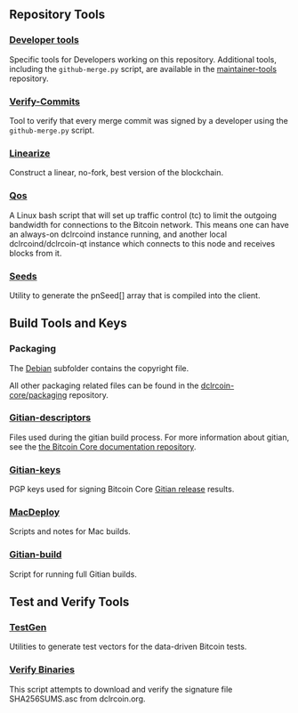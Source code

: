 Repository Tools
---------------------

### [Developer tools](/contrib/devtools) ###
Specific tools for Developers working on this repository.
Additional tools, including the `github-merge.py` script, are available in the [maintainer-tools](https://github.com/dclrcoin-core/dclrcoin-maintainer-tools) repository.

### [Verify-Commits](/contrib/verify-commits) ###
Tool to verify that every merge commit was signed by a developer using the `github-merge.py` script.

### [Linearize](/contrib/linearize) ###
Construct a linear, no-fork, best version of the blockchain.

### [Qos](/contrib/qos) ###

A Linux bash script that will set up traffic control (tc) to limit the outgoing bandwidth for connections to the Bitcoin network. This means one can have an always-on dclrcoind instance running, and another local dclrcoind/dclrcoin-qt instance which connects to this node and receives blocks from it.

### [Seeds](/contrib/seeds) ###
Utility to generate the pnSeed[] array that is compiled into the client.

Build Tools and Keys
---------------------

### Packaging ###
The [Debian](/contrib/debian) subfolder contains the copyright file.

All other packaging related files can be found in the [dclrcoin-core/packaging](https://github.com/dclrcoin-core/packaging) repository.

### [Gitian-descriptors](/contrib/gitian-descriptors) ###
Files used during the gitian build process. For more information about gitian, see the [the Bitcoin Core documentation repository](https://github.com/dclrcoin-core/docs).

### [Gitian-keys](/contrib/gitian-keys)
PGP keys used for signing Bitcoin Core [Gitian release](/doc/release-process.md) results.

### [MacDeploy](/contrib/macdeploy) ###
Scripts and notes for Mac builds.

### [Gitian-build](/contrib/gitian-build.py) ###
Script for running full Gitian builds.

Test and Verify Tools
---------------------

### [TestGen](/contrib/testgen) ###
Utilities to generate test vectors for the data-driven Bitcoin tests.

### [Verify Binaries](/contrib/verifybinaries) ###
This script attempts to download and verify the signature file SHA256SUMS.asc from dclrcoin.org.
